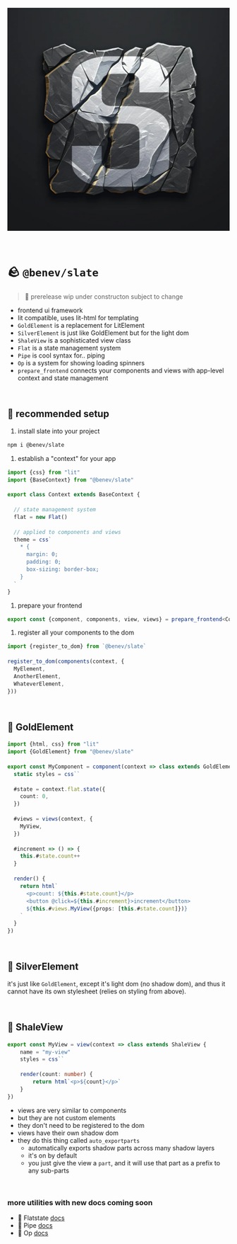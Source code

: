 
![](./assets/s.webp)

<br/>

# 🪨 `@benev/slate`

> 🚧 prerelease wip under constructon subject to change

- frontend ui framework
- lit compatible, uses lit-html for templating
- `GoldElement` is a replacement for LitElement
- `SilverElement` is just like GoldElement but for the light dom
- `ShaleView` is a sophisticated view class
- `Flat` is a state management system
- `Pipe` is cool syntax for.. piping
- `Op` is a system for showing loading spinners
- `prepare_frontend` connects your components and views with app-level context and state management

<br/>

## 👷 recommended setup

1. install slate into your project
  ```sh
  npm i @benev/slate
  ```
1. establish a "context" for your app
  ```ts
  import {css} from "lit"
  import {BaseContext} from "@benev/slate"

  export class Context extends BaseContext {

    // state management system
    flat = new Flat()

    // applied to components and views
    theme = css`
      * {
        margin: 0;
        padding: 0;
        box-sizing: border-box;
      }
    `
  }
  ```
1. prepare your frontend
  ```ts
  export const {component, components, view, views} = prepare_frontend<Context>()
  ```
1. register all your components to the dom
  ```ts
  import {register_to_dom} from `@benev/slate`

  register_to_dom(components(context, {
    MyElement,
    AnotherElement,
    WhateverElement,
  }))
  ```

<br/>

## 🥇 GoldElement

```ts
import {html, css} from "lit"
import {GoldElement} from "@benev/slate"

export const MyComponent = component(context => class extends GoldElement {
  static styles = css``

  #state = context.flat.state({
    count: 0,
  })

  #views = views(context, {
    MyView,
  })

  #increment => () => {
    this.#state.count++
  }

  render() {
    return html`
      <p>count: ${this.#state.count}</p>
      <button @click=${this.#increment}>increment</button>
      ${this.#views.MyView({props: [this.#state.count]})}
    `
  }
})
```

<br/>

## 🥈 SilverElement

it's just like `GoldElement`, except it's light dom (no shadow dom), and thus it cannot have its own stylesheet (relies on styling from above).

<br/>

## 🗿 ShaleView

```ts
export const MyView = view(context => class extends ShaleView {
	name = "my-view"
	styles = css``

	render(count: number) {
		return html`<p>${count}</p>`
	}
})
```
- views are very similar to components
- but they are not custom elements
- they don't need to be registered to the dom
- views have their own shadow dom
- they do this thing called `auto_exportparts`
  - automatically exports shadow parts across many shadow layers
  - it's on by default
  - you just give the view a `part`, and it will use that part as a prefix to any sub-parts

<br/>

### more utilities with new docs coming soon

- 🥞 Flatstate [docs](https://github.com/benevolent-games/frog#-flatstate)
- 🪈 Pipe [docs](https://github.com/benevolent-games/frog#-pipe)
- 💫 Op [docs](https://github.com/benevolent-games/frog#-op)

